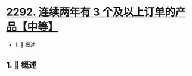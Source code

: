 # [2292. 连续两年有 3 个及以上订单的产品【中等】](https://github.com/Tdahuyou/TNotes.leetcode/tree/main/notes/2292.%20%E8%BF%9E%E7%BB%AD%E4%B8%A4%E5%B9%B4%E6%9C%89%203%20%E4%B8%AA%E5%8F%8A%E4%BB%A5%E4%B8%8A%E8%AE%A2%E5%8D%95%E7%9A%84%E4%BA%A7%E5%93%81%E3%80%90%E4%B8%AD%E7%AD%89%E3%80%91)

<!-- region:toc -->

- [1. 📝 概述](#1--概述)

<!-- endregion:toc -->

## 1. 📝 概述
